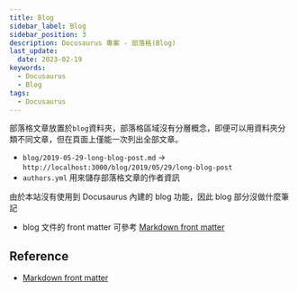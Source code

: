 ```yaml
---
title: Blog
sidebar_label: Blog
sidebar_position: 3
description: Docusaurus 專案 - 部落格(Blog)
last_update:
  date: 2023-02-19
keywords:
  - Docusaurus
  - Blog
tags:
  - Docusaurus
---
```



部落格文章放置於`blog`資料夾，部落格區域沒有分層概念，即便可以用資料夾分類不同文章，但在頁面上僅能一次列出全部文章。

- `blog/2019-05-29-long-blog-post.md` → `http://localhost:3000/blog/2019/05/29/long-blog-post`
- `authors.yml` 用來儲存部落格文章的作者資訊

由於本站沒有使用到 Docusaurus 內建的 blog 功能，因此 blog 部分沒做什麼筆記

- blog 文件的 front matter 可參考 [Markdown front matter](https://docusaurus.io/docs/api/plugins/@docusaurus/plugin-content-blog#markdown-front-matter)

## **Reference**
- [Markdown front matter](https://docusaurus.io/docs/api/plugins/@docusaurus/plugin-content-blog#markdown-front-matter)